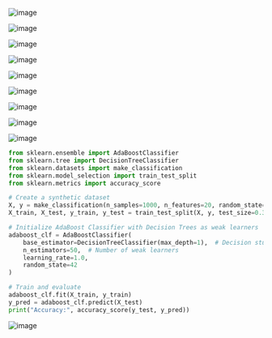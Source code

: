 ![image](https://github.com/user-attachments/assets/71addf4e-401d-40cd-b285-4b2172ccfd00)

![image](https://github.com/user-attachments/assets/ba4d0b58-fa06-45b2-8dad-0367d42e4d69)

![image](https://github.com/user-attachments/assets/32d4f083-ef24-4564-9cbb-0c62367ba3a5)

![image](https://github.com/user-attachments/assets/bb916df1-c99f-457e-810b-476169e5e652)

![image](https://github.com/user-attachments/assets/04e19b76-6955-42d4-89b8-93ced24b1374)

![image](https://github.com/user-attachments/assets/98ce3aee-a876-4554-a092-8c963bbca319)

![image](https://github.com/user-attachments/assets/c0bb73b6-8139-4b43-9343-94debbbd7f61)

![image](https://github.com/user-attachments/assets/5432e082-42d3-4d23-a2ca-51c0655e017a)

![image](https://github.com/user-attachments/assets/da2d6bf4-7cb3-4912-a42b-92e51195c629)

```python
from sklearn.ensemble import AdaBoostClassifier
from sklearn.tree import DecisionTreeClassifier
from sklearn.datasets import make_classification
from sklearn.model_selection import train_test_split
from sklearn.metrics import accuracy_score

# Create a synthetic dataset
X, y = make_classification(n_samples=1000, n_features=20, random_state=42)
X_train, X_test, y_train, y_test = train_test_split(X, y, test_size=0.3, random_state=42)

# Initialize AdaBoost Classifier with Decision Trees as weak learners
adaboost_clf = AdaBoostClassifier(
    base_estimator=DecisionTreeClassifier(max_depth=1),  # Decision stumps
    n_estimators=50,  # Number of weak learners
    learning_rate=1.0,
    random_state=42
)

# Train and evaluate
adaboost_clf.fit(X_train, y_train)
y_pred = adaboost_clf.predict(X_test)
print("Accuracy:", accuracy_score(y_test, y_pred))
```

![image](https://github.com/user-attachments/assets/2c06c89f-8d9a-4bb8-b11b-9f50b55a6845)
